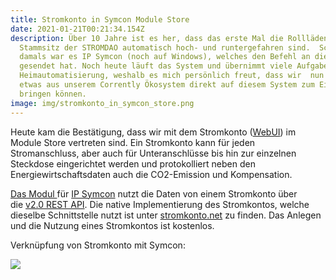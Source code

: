 ```yaml
---
title: Stromkonto in Symcon Module Store
date: 2021-01-21T00:21:34.154Z
description: Über 10 Jahre ist es her, dass das erste Mal die Rollläden am
  Stammsitz der STROMDAO automatisch hoch- und runtergefahren sind.  Schon
  damals war es IP Symcon (noch auf Windows), welches den Befehl an die Aktoren
  gesendet hat. Noch heute läuft das System und übernimmt viele Aufgaben der
  Heimautomatisierung, weshalb es mich persönlich freut, dass wir  nun auch
  etwas aus unserem Corrently Ökosystem direkt auf diesem System zum Einsatz
  bringen können.
image: img/stromkonto_in_symcon_store.png
---
```

Heute kam die Bestätigung, dass wir mit dem Stromkonto ([WebUI](https://www.stromkonto.net/)) im Module Store vertreten sind. Ein Stromkonto kann für jeden Stromanschluss, aber auch für Unteranschlüsse bis hin zur einzelnen Steckdose eingerichtet werden und protokolliert neben den Energiewirtschaftsdaten auch die CO2-Emission und Kompensation. 

[Das Modul ](https://github.com/energychain/IPS_Stromkonto/tree/main/STROMKONTO)für [IP Symcon](https://www.symcon.de/produkt/) nutzt die Daten von einem Stromkonto über die [v2.0 REST API](https://corrently.io/). Die native Implementierung des Stromkontos, welche dieselbe Schnittstelle nutzt ist unter [stromkonto.net](https://www.stromkonto.net/) zu finden. Das Anlegen und die Nutzung eines Stromkontos ist kostenlos.

Verknüpfung von Stromkonto mit Symcon:

![](img/linking.png)